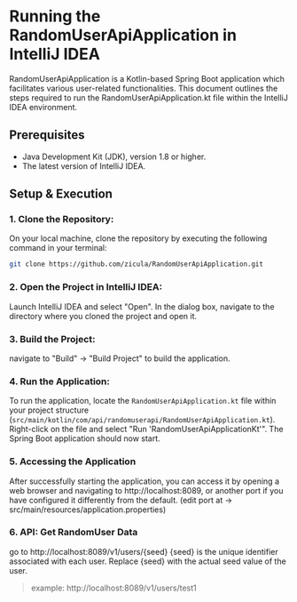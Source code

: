 # Running the RandomUserApiApplication in IntelliJ IDEA

RandomUserApiApplication is a Kotlin-based Spring Boot application which facilitates various user-related functionalities. This document outlines the steps required to run the RandomUserApiApplication.kt file within the IntelliJ IDEA environment.

## Prerequisites
- Java Development Kit (JDK), version 1.8 or higher.
- The latest version of IntelliJ IDEA.

## Setup & Execution

### 1. Clone the Repository:
On your local machine, clone the repository by executing the following command in your terminal:

```bash
git clone https://github.com/zicula/RandomUserApiApplication.git
```


### 2. Open the Project in IntelliJ IDEA:
Launch IntelliJ IDEA and select "Open". In the dialog box, navigate to the directory where you cloned the project and open it.


### 3. Build the Project:
navigate to "Build" -> "Build Project" to build the application.


### 4. Run the Application:
To run the application, locate the `RandomUserApiApplication.kt` file within your project structure (`src/main/kotlin/com/api/randomuserapi/RandomUserApiApplication.kt`). Right-click on the file and select "Run 'RandomUserApiApplicationKt'". The Spring Boot application should now start.


### 5. Accessing the Application
After successfully starting the application, you can access it by opening a web browser and navigating to http://localhost:8089, or another port if you have configured it differently from the default. (edit port at -> src/main/resources/application.properties)


### 6. API: Get RandomUser Data
go to http://localhost:8089/v1/users/{seed}
{seed} is the unique identifier associated with each user. Replace {seed} with the actual seed value of the user.
> example: http://localhost:8089/v1/users/test1
